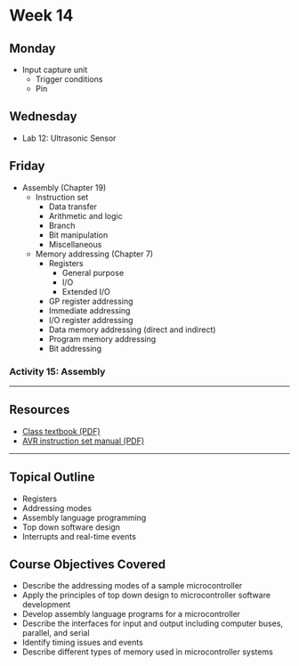 # Week 14

## Monday
- Input capture unit
  - Trigger conditions
  - Pin

## Wednesday
- Lab 12: Ultrasonic Sensor

## Friday
- Assembly (Chapter 19)
  - Instruction set
    - Data transfer
    - Arithmetic and logic
    - Branch
    - Bit manipulation
    - Miscellaneous
  - Memory addressing (Chapter 7)
    - Registers
      - General purpose
      - I/O
      - Extended I/O
    - GP register addressing
    - Immediate addressing
    - I/O register addressing
    - Data memory addressing (direct and indirect)
    - Program memory addressing
    - Bit addressing

### Activity 15: Assembly

---

## Resources
- [Class textbook (PDF)](https://doctor-pasquale.com/wp-content/uploads/2021/02/The-Yellow-Book.pdf)
- [AVR instruction set manual (PDF)](http://ww1.microchip.com/downloads/en/devicedoc/atmel-0856-avr-instruction-set-manual.pdf)

---

## Topical Outline
- Registers
- Addressing modes
- Assembly language programming
- Top down software design
- Interrupts and real-time events

## Course Objectives Covered
- Describe the addressing modes of a sample microcontroller
- Apply the principles of top down design to microcontroller software development
- Develop assembly language programs for a microcontroller
- Describe the interfaces for input and output including computer buses, parallel, and serial
- Identify timing issues and events
- Describe different types of memory used in microcontroller systems
